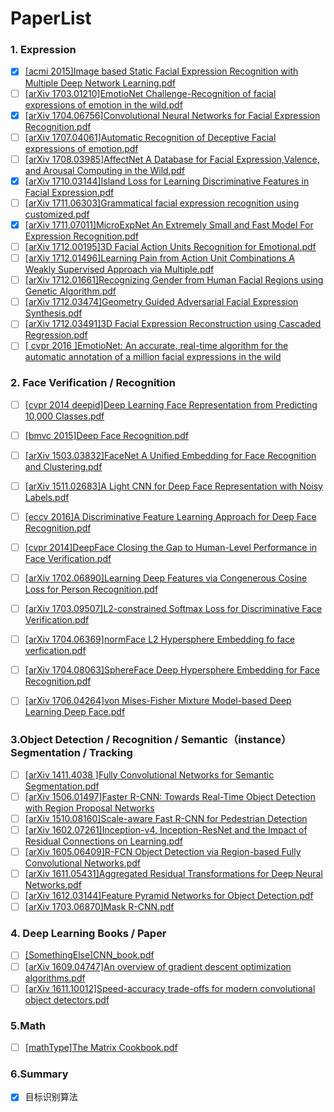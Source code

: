 PaperList
============
### 1. Expression 
-	[x] [[acmi 2015]Image based Static Facial Expression Recognition with Multiple Deep Network Learning.pdf](http://www.andrew.cmu.edu/user/yzhiding/publications/ICMI15.pdf) </br>
- 	[ ] [[arXiv 1703.01210]EmotioNet Challenge-Recognition of facial expressions of emotion in the wild.pdf](https://arxiv.org/pdf/1703.01210.pdf)
-	[x] [[arXiv 1704.06756]Convolutional Neural Networks for Facial Expression Recognition.pdf](https://arXiv.org/pdf/1704.06756.pdf)
-	[ ] [[arXiv 1707.04061]Automatic Recognition of Deceptive Facial expressions of emotion.pdf](https://arxiv.org/pdf/1707.04061.pdf)
-	[ ] [[arXiv 1708.03985]AffectNet A Database for Facial Expression,Valence, and Arousal Computing in the Wild.pdf](https://arXiv.org/pdf/1708.03985.pdf)
-	[x] [[arXiv 1710.03144]Island Loss for Learning Discriminative Features in Facial Expression.pdf](https://arXiv.org/pdf/1710.03144.pdf)
-	[ ] [[arXiv 1711.06303]Grammatical facial expression recognition using customized.pdf](https://arXiv.org/pdf/1711.06303.pdf)
-	[x] [[arXiv 1711.07011]MicroExpNet An Extremely Small and Fast Model For Expression Recognition.pdf](https://arXiv.org/pdf/1711.07011.pdf)
-	[ ] [[arXiv 1712.00195]3D Facial Action Units Recognition for Emotional.pdf](https://arXiv.org/pdf/1712.00195.pdf)
-	[ ] [[arXiv 1712.01496]Learning Pain from Action Unit Combinations A Weakly Supervised Approach via Multiple.pdf](https://arXiv.org/pdf/1712.01496.pdf)
-	[ ] [[arXiv 1712.01661]Recognizing Gender from Human Facial Regions using Genetic Algorithm.pdf](https://arxiv.org/pdf/1712.01661.pdf)
-	[ ] [[arXiv 1712.03474]Geometry Guided Adversarial Facial Expression Synthesis.pdf](https://arXiv.org/pdf/1712.03474.pdf)
-	[ ] [[arXiv 1712.03491]3D Facial Expression Reconstruction using Cascaded Regression.pdf](https://arXiv.org/pdf/1712.03491.pdf)
-	[ ] [[   cvpr 2016    ]EmotioNet: An accurate, real-time algorithm for the automatic annotation of a million facial expressions in the wild](https://www.cv-foundation.org/openaccess/content_cvpr_2016/papers/Benitez-Quiroz_EmotioNet_An_Accurate_CVPR_2016_paper.pdf)

### 2. Face Verification / Recognition
-	[ ] [[cvpr 2014 deepid]Deep Learning Face Representation from Predicting 10,000 Classes.pdf ](https://www.researchgate.net/publication/283749931_Deep_Learning_Face_Representation_from_Predicting_10000_Classes)
- 	[ ] [[bmvc 2015]Deep Face Recognition.pdf](http://www.bmva.org/bmvc/2015/papers/paper041/index.html)
- 	[ ] [[arXiv 1503.03832]FaceNet A Unified Embedding for Face Recognition and Clustering.pdf ](https://arXiv.org/pdf/1503.03832.pdf)
- 	[ ] [[arXiv 1511.02683]A Light CNN for Deep Face Representation with Noisy Labels.pdf ](https://arXiv.org/pdf/1511.02683.pdf)
- 	[ ] [[eccv 2016]A Discriminative Feature Learning Approach for Deep Face Recognition.pdf ](https://link.springer.com/content/pdf/10.1007%2F978-3-319-46478-7_31.pdf)
- 	[ ] [[cvpr 2014]DeepFace Closing the Gap to Human-Level Performance in Face Verification.pdf ](http://ieeexplore.ieee.org/stamp/stamp.jsp?tp=&arnumber=6909616)
-	[ ] [[arXiv 1702.06890]Learning Deep Features via Congenerous Cosine Loss for Person Recognition.pdf ](https://arXiv.org/pdf/1702.06890.pdf)
-	[ ] [[arXiv 1703.09507]L2-constrained Softmax Loss for Discriminative Face Verification.pdf ](https://arXiv.org/pdf/1703.09507.pdf)
-	[ ] [[arXiv 1704.06369]normFace L2 Hypersphere Embedding fo face verfication.pdf ](https://arXiv.org/pdf/1704.06369.pdf)
-	[ ] [[arXiv 1704.08063]SphereFace Deep Hypersphere Embedding for Face Recognition.pdf ](https://arXiv.org/pdf/1704.08063.pdf)
-	[ ] [[arXiv 1706.04264]von Mises-Fisher Mixture Model-based Deep Learning Deep Face.pdf](https://arXiv.org/pdf/1706.04264.pdf)


### 3.Object Detection / Recognition / Semantic（instance） Segmentation / Tracking
-	[ ] [[arXiv 1411.4038 ]Fully Convolutional Networks for Semantic Segmentation.pdf ](https://arXiv.org/pdf/1411.4038.pdf)
-	[ ] [[arXiv 1506.01497]Faster R-CNN: Towards Real-Time Object Detection with Region Proposal Networks](https://arXiv.org/pdf/1506.01497.pdf)
-	[ ] [[arXiv 1510.08160]Scale-aware Fast R-CNN for Pedestrian Detection](https://arXiv.org/pdf/1510.08160.pdf)
-	[ ] [[arXiv 1602.07261]Inception-v4, Inception-ResNet and the Impact of Residual Connections on Learning.pdf ](https://arXiv.org/pdf/1602.07261.pdf)
-	[ ] [[arXiv 1605.06409]R-FCN Object Detection via Region-based Fully Convolutional Networks.pdf ](https://arXiv.org/pdf/1605.06409.pdf)
-	[ ] [[arXiv 1611.05431]Aggregated Residual Transformations for Deep Neural Networks.pdf ](https://arXiv.org/pdf/1611.05431.pdf)
-	[ ] [[arXiv 1612.03144]Feature Pyramid Networks for Object Detection.pdf ](https://arXiv.org/pdf/1612.03144.pdf)
-	[ ] [[arXiv 1703.06870]Mask R-CNN.pdf </br>](https://arXiv.org/pdf/1703.06870.pdf)

### 4. Deep Learning Books / Paper
-	[ ] [[SomethingElse]CNN_book.pdf](http://lamda.nju.edu.cn/weixs/book/CNN_book.html?from=groupmessage&isappinstalled=0)
-	[ ] [[arXiv 1609.04747]An overview of gradient descent optimization algorithms.pdf](https://arXiv.org/pdf/1609.04747.pdf)
-	[ ] [[arXiv 1611.10012]Speed-accuracy trade-offs for modern convolutional object detectors.pdf](https://arXiv.org/pdf/1611.10012.pdf)
### 5.Math
-	[ ] [[mathType]The Matrix Cookbook.pdf](http://www2.imm.dtu.dk/pubdb/views/edoc_download.php/3274/pdf/imm3274.pdf)

### 6.Summary
-	[x] 目标识别算法
